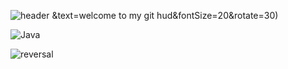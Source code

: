 
![header](https://capsule-render.vercel.app/api?type=slice&text=1gizmo&fontSize=50&rotate=30)
&text=welcome to my git hud&fontSize=20&rotate=30)




![Java](https://img.shields.io/badge/java-%23ED8B00.svg?style=for-the-badge&logo=openjdk&logoColor=white)



![reversal](https://capsule-render.vercel.app/api?type=slice&reversal=true&color=gradient)

